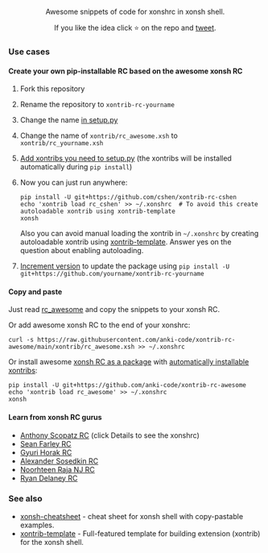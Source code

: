 <p align="center">
Awesome snippets of code for xonshrc in xonsh shell. 
</p>

<p align="center">
If you like the idea click ⭐ on the repo and <a href="https://twitter.com/intent/tweet?text=The%20xonsh%20shell%20awesome%20rc%20file!&url=https://github.com/anki-code/awesome-xonshrc" target="_blank">tweet</a>.
</p>

### Use cases

#### Create your own pip-installable RC based on the awesome xonsh RC

1. Fork this repository
2. Rename the repository to `xontrib-rc-yourname`
3. Change the name [in setup.py](https://github.com/anki-code/xontrib-rc-awesome/blob/e21370c1155262b8e25bd354cb4d4f9f15945384/setup.py#L11)
4. Change the name of `xontrib/rc_awesome.xsh` to `xontrib/rc_yourname.xsh`
5. [Add xontribs you need to setup.py](https://github.com/anki-code/xontrib-rc-awesome/blob/495dce4c8e7e8c9882ea002db60935d03f3fb861/setup.py#L20-L38) (the xontribs will be installed automatically during `pip install`)
6. Now you can just run anywhere:
    ```xonsh (run the following in the xonsh shell)
    pip install -U git+https://github.com/cshen/xontrib-rc-cshen
    echo 'xontrib load rc_cshen' >> ~/.xonshrc  # To avoid this create autoloadable xontrib using xontrib-template
    xonsh
    ```
    Also you can avoid manual loading the xontrib in `~/.xonshrc` by creating autoloadable xontrib using [xontrib-template](https://github.com/xonsh/xontrib-template). Answer yes on the question about enabling autoloading.
    
7. [Increment version](https://github.com/anki-code/xontrib-rc-awesome/blob/df5c0aa3e29325f5d926cec7022cd2ccc184c0c5/setup.py#L12) to update the package using `pip install -U git+https://github.com/yourname/xontrib-rc-yourname`

#### Copy and paste

Just read [rc_awesome](https://github.com/anki-code/xontrib-rc-awesome/blob/main/xontrib/rc_awesome.xsh) and copy the snippets to your xonsh RC.

Or add awesome xonsh RC to the end of your xonshrc:
```
curl -s https://raw.githubusercontent.com/anki-code/xontrib-rc-awesome/main/xontrib/rc_awesome.xsh >> ~/.xonshrc
```

Or install awesome [xonsh RC as a package](https://github.com/anki-code/xontrib-rc-awesome/blob/fabe895fbdd89f7bd3050bf492aa0665624a9705/setup.py#L10-L16) with [automatically installable xontribs](https://github.com/anki-code/xontrib-rc-awesome/blob/fabe895fbdd89f7bd3050bf492aa0665624a9705/setup.py#L20-L30):
```xonsh
pip install -U git+https://github.com/anki-code/xontrib-rc-awesome
echo 'xontrib load rc_awesome' >> ~/.xonshrc
xonsh
```

#### Learn from xonsh RC gurus

* [Anthony Scopatz RC](https://github.com/xonsh/xonsh/pull/3917#issuecomment-715649009) (click Details to see the xonshrc)
* [Sean Farley RC](https://github.com/seanfarley/dotfiles/blob/c87811f50cd696a8d4ddce83c1ca295a00b70218/xonshrc)
* [Gyuri Horak RC](https://github.com/dyuri/rcfiles/blob/master/.xonshrc)
* [Alexander Sosedkin RC](https://github.com/t184256/nix-configs/tree/main/user/xonsh/config)
* [Noorhteen Raja NJ RC](https://github.com/jnoortheen/xonfig)
* [Ryan Delaney RC](https://github.com/rpdelaney/dotfiles/tree/main/home/.config/xonsh)

### See also
* [xonsh-cheatsheet](https://github.com/anki-code/xonsh-cheatsheet/blob/main/README.md) - cheat sheet for xonsh shell with copy-pastable examples.
* [xontrib-template](https://github.com/xonsh/xontrib-template) - Full-featured template for building extension (xontrib) for the xonsh shell.
